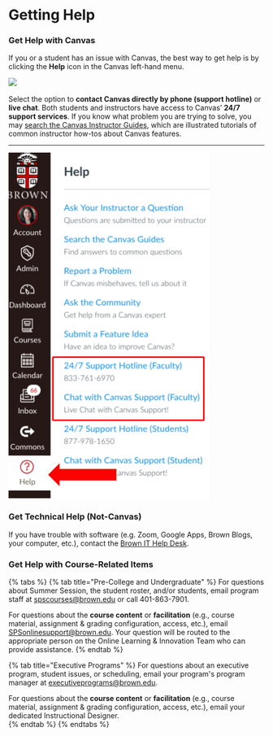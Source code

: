 # Getting Help

### Get Help with Canvas

If you or a student has an issue with Canvas, the best way to get help is by clicking the **Help** icon in the Canvas left-hand menu.

![](https://lh6.googleusercontent.com/jTCOnGG0B_4fBa_sPC6TwNRvAOf_K1kOc0fnIY-SCcFCB-La7jzPGEtqwhK1MVny5kyvSf5OD0WOldwihBWi6E-DmG3OHXyePqjdEiYXw_7TzNAwHvcnpBRwOBt6oNH8pWyJgPqK)

Select the option to **contact Canvas directly by phone \(support hotline\)** or **live chat**. Both students and instructors have access to Canvas’ **24/7 support services**. If you know what problem you are trying to solve, you may [search the Canvas Instructor Guides](https://community.canvaslms.com/docs/DOC-10460), which are illustrated tutorials of common instructor how-tos about Canvas features.

  
 ****

![](../.gitbook/assets/getting-help_canvas-help-menu.png)

### Get Technical Help \(Not-Canvas\)

If you have trouble with software \(e.g. Zoom, Google Apps, Brown Blogs, your computer, etc.\), contact the [Brown IT Help Desk](https://it.brown.edu/get-help).

### Get Help with Course-Related Items

{% tabs %}
{% tab title="Pre-College and Undergraduate" %}
For questions about Summer Session, the student roster, and/or students, email program staff at [spscourses@brown.edu](mailto:spscourses@brown.edu) or call 401-863-7901.

For questions about the **course content** or **facilitation** \(e.g., course material, assignment & grading configuration, access, etc.\), email [SPSonlinesupport@brown.edu](mailto:SPSonlinesupport@brown.edu). Your question will be routed to the appropriate person on the Online Learning & Innovation Team who can provide assistance.
{% endtab %}

{% tab title="Executive Programs" %}
For questions about an executive program, student issues, or scheduling, email your program's program manager at [executiveprograms@brown.edu](mailto:executiveprograms@brown.edu).  

For questions about the **course content** or **facilitation** \(e.g., course material, assignment & grading configuration, access, etc.\), email your dedicated Instructional Designer.  
{% endtab %}
{% endtabs %}


